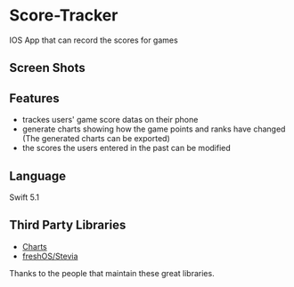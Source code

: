 # Score-Tracker
IOS App that can record the scores for games


## Screen Shots


## Features
* trackes users' game score datas on their phone
* generate charts showing how the game points and ranks have changed (The generated charts can be exported)
* the scores the users entered in the past can be modified



## Language
Swift 5.1



## Third Party Libraries 
* [Charts](https://github.com/danielgindi/Charts)
* [freshOS/Stevia](https://github.com/freshOS/Stevia)

Thanks to the people that maintain these great libraries.

